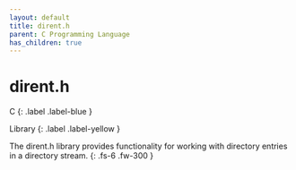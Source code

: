 ```yaml
---
layout: default
title: dirent.h
parent: C Programming Language
has_children: true
---
```


# dirent.h

C
{: .label .label-blue }

Library
{: .label .label-yellow }

The dirent.h library provides functionality for working with directory entries in a directory stream.
{: .fs-6 .fw-300 }
